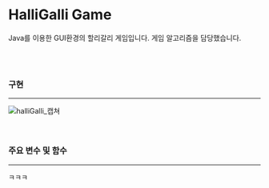 # HalliGalli Game
Java를 이용한 GUI환경의 할리갈리 게임입니다.
게임 알고리즘을 담당했습니다.

<br><br>
### 구현

------------
![halliGalli_캡쳐](https://user-images.githubusercontent.com/75834395/102893732-6c2b4600-44a5-11eb-88e3-3c207a60219b.jpg)
<br><br><br>
### 주요 변수 및 함수
------------
ㅋㅋㅋ

